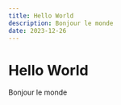 ```yaml
---
title: Hello World
description: Bonjour le monde
date: 2023-12-26
---
```


# Hello World

Bonjour le monde
